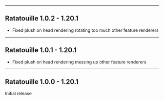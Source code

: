 ------------------------------------------------------
Ratatouille 1.0.2 - 1.20.1
------------------------------------------------------
- Fixed plush on head rendering rotating too much other feature renderers

------------------------------------------------------
Ratatouille 1.0.1 - 1.20.1
------------------------------------------------------
- Fixed plush on head rendering messing up other feature renderers

------------------------------------------------------
Ratatouille 1.0.0 - 1.20.1
------------------------------------------------------
Initial release